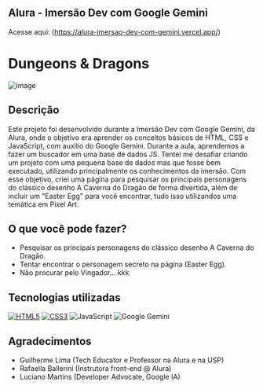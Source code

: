 ## Alura - Imersão Dev com Google Gemini
Acesse aqui: (https://alura-imersao-dev-com-gemini.vercel.app/)
# Dungeons & Dragons
![image](https://github.com/user-attachments/assets/88d1fea8-9812-4c1b-882f-f89157e43f4b)
## Descrição
Este projeto foi desenvolvido durante a Imersão Dev com Google Gemini, da Alura, onde o objetivo era aprender os conceitos básicos de HTML, CSS e JavaScript, com auxilio do Google Gemini. Durante a aula, aprendemos a fazer um buscador em uma base de dados JS. Tentei me desafiar criando um projeto com uma pequena base de dados mas que fosse bem executado, utilizando principalmente os conhecimentos da imersão.
Com esse objetivo, criei uma página para pesquisar os principais personagens do clássico desenho A Caverna do Dragão de forma divertida, além de incluir um "Easter Egg" para você encontrar, tudo isso utilizandos uma temática em Pixel Art.
## O que você pode fazer?
- Pesquisar os principais personagens do clássico desenho A Caverna do Dragão.
- Tentar encontrar o personagem secreto na página (Easter Egg).
- Não procurar pelo Vingador... kkk
## Tecnologias utilizadas
[![HTML5](https://img.shields.io/badge/html5-E34F26?style=for-the-badge&logo=html5&logoColor=white)](https://developer.mozilla.org/en-US/docs/Web/HTML)
[![CSS3](https://img.shields.io/badge/css3-1572B6?style=for-the-badge&logo=css3&logoColor=white)](https://developer.mozilla.org/en-US/docs/Web/CSS)
![JavaScript](https://img.shields.io/badge/javascript-333333?style=for-the-badge&logo=javascript&logoColor=F7DF1E)
![Google Gemini](https://img.shields.io/badge/gemini-blue?style=for-the-badge&logo=)
## Agradecimentos
- Guilherme Lima (Tech Educator e Professor na Alura e na USP)
- Rafaella Ballerini (Instrutora front-end @ Alura)
- Luciano Martins (Developer Advocate, Google IA)
